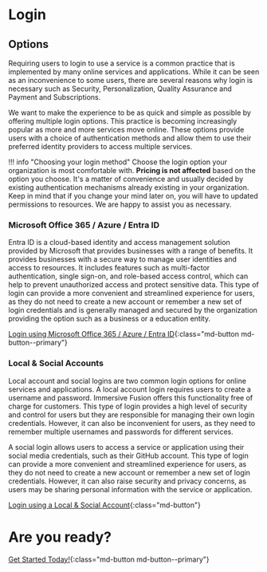 # Login

## Options

Requiring users to login to use a service is a common practice that is implemented by many online services and applications. While it can be seen as an inconvenience to some users, there are several reasons why login is necessary such as Security, Personalization, Quality Assurance and Payment and Subscriptions.

We want to make the experience to be as quick and simple as possible by offering multiple login options. This practice is becoming increasingly popular as more and more services move online. These options provide users with a choice of authentication methods and allow them to use their preferred identity providers to access multiple services.

!!! info "Choosing your login method"
    Choose the login option your organization is most comfortable with. **Pricing is not affected** based on the option you choose. It's a matter of convenience and usually decided by existing authentication mechanisms already existing in your organization. Keep in mind that if you change your mind later on, you will have to updated permissions to resources. We are happy to assist you as necessary.

### Microsoft Office 365 / Azure / Entra ID

Entra ID is a cloud-based identity and access management solution provided by Microsoft that provides businesses with a range of benefits. It provides businesses with a secure way to manage user identities and access to resources. It includes features such as multi-factor authentication, single sign-on, and role-based access control, which can help to prevent unauthorized access and protect sensitive data. This type of login can provide a more convenient and streamlined experience for users, as they do not need to create a new account or remember a new set of login credentials and is generally managed and secured by the organization providing the option such as a business or a education entity.

[Login using Microsoft Office 365 / Azure / Entra ID](https://azure.iapm.app){:class="md-button md-button--primary"}

### Local & Social Accounts

Local account and social logins are two common login options for online services and applications. A local account login requires users to create a username and password. Immersive Fusion offers this functionality free of charge for customers. This type of login provides a high level of security and control for users but they are responsible for managing their own login credentials. However, it can also be inconvenient for users, as they need to remember multiple usernames and passwords for different services.

A social login allows users to access a service or application using their social media credentials, such as their GitHub account. This type of login can provide a more convenient and streamlined experience for users, as they do not need to create a new account or remember a new set of login credentials. However, it can also raise security and privacy concerns, as users may be sharing personal information with the service or application.

[Login using a Local & Social Account](https://my.iapm.app){:class="md-button"}

# Are you ready?

[Get Started Today!](../../Getting-Started/index.md){:class="md-button md-button--primary"}

